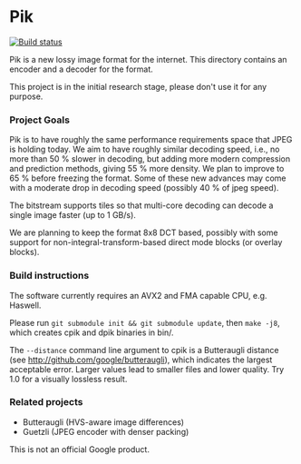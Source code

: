 # Pik

[![Build status][build-status-img]][build-status]

Pik is a new lossy image format for the internet. This directory contains
an encoder and a decoder for the format.

This project is in the initial research stage, please don't use it for any
purpose.

### Project Goals

Pik is to have roughly the same performance requirements space that
JPEG is holding today. We aim to have roughly similar decoding speed,
i.e., no more than 50 % slower in decoding, but adding more modern
compression and prediction methods, giving 55 % more density. We plan to
improve to 65 % before freezing the format. Some of these new advances may
come with a moderate drop in decoding speed (possibly 40 % of jpeg speed).

The bitstream supports tiles so that multi-core decoding can decode a single
image faster (up to 1 GB/s).

We are planning to keep the format 8x8 DCT based, possibly with some support
for non-integral-transform-based direct mode blocks (or overlay blocks).

### Build instructions

The software currently requires an AVX2 and FMA capable CPU, e.g. Haswell.

Please run `git submodule init && git submodule update`, then `make -j8`, which
creates cpik and dpik binaries in bin/.

The `--distance` command line argument to cpik is a Butteraugli distance (see
http://github.com/google/butteraugli), which indicates the largest acceptable
error. Larger values lead to smaller files and lower quality. Try 1.0 for a
visually lossless result.

### Related projects

*   Butteraugli (HVS-aware image differences)
*   Guetzli (JPEG encoder with denser packing)

This is not an official Google product.

[build-status]:     https://travis-ci.org/google/pik
[build-status-img]: https://travis-ci.org/google/pik.svg?branch=master
